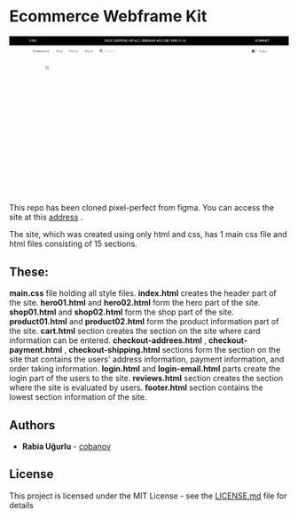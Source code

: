 # Ecommerce Webframe Kit

![](ecommerce_wireframe_kit/images/ecommerce-kit.gif)

This repo has been cloned pixel-perfect from figma. You can access the site at this [address](https://www.figma.com/file/ChuXtQjOxVUAC2qLDvAMb5/Ecommerce-Wireframe-Kit-(Community)?node-id=0%3A1) .

The site, which was created using only html and css, has 1 main css file and html files consisting of 15 sections.
## These:
**main.css** file holding all style files.
**index.html** creates the header part of the site.
**hero01.html** and **hero02.html** form the hero part of the site.
**shop01.html** and **shop02.html** form the shop part of the site.
**product01.html** and **product02.html** form the product information part of the site.
**cart.html** section creates the section on the site where card information can be entered.
**checkout-addrees.html** , **checkout-payment.html** , **checkout-shipping.html** sections form the section on the site that contains the users' address information, payment information, and order taking information.
**login.html** and **login-email.html** parts create the login part of the users to the site.
**reviews.html** section creates the section where the site is evaluated by users.
**footer.html** section contains the lowest section information of the site.




## Authors
* **Rabia Uğurlu** - [cobanov](https://github.com/rabiaugurlu)
## License
This project is licensed under the MIT License - see the [LICENSE.md](LICENSE.md) file for details
